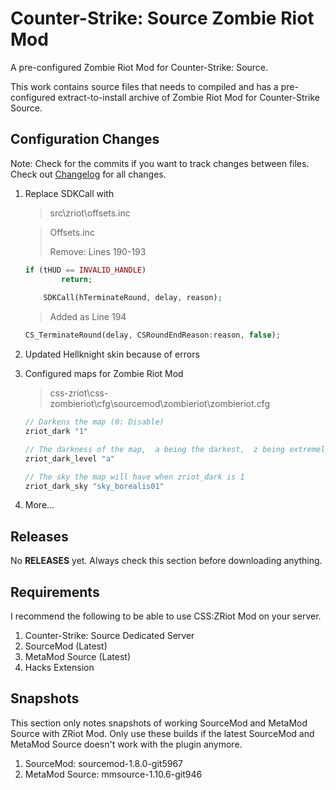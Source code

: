 # Counter-Strike: Source Zombie Riot Mod
A pre-configured Zombie Riot Mod for Counter-Strike: Source.

This work contains source files that needs to compiled and has a pre-configured extract-to-install archive of Zombie Riot Mod for Counter-Strike Source.

## Configuration Changes

Note: Check for the commits if you want to track changes between files. Check out [Changelog](changelog.md) for all changes.

1. Replace SDKCall with 

   >src\zriot\offsets.inc

   > Offsets.inc
   >
   > Remove: Lines 190-193

   ```php
   if (tHUD == INVALID_HANDLE)
           return;
       
       SDKCall(hTerminateRound, delay, reason);
   ```

   > Added as Line 194

   ```php
   CS_TerminateRound(delay, CSRoundEndReason:reason, false);
   ```

2. Updated Hellknight skin because of errors

3. Configured maps for Zombie Riot Mod

   > css-zriot\css-zombieriot\cfg\sourcemod\zombieriot\zombieriot.cfg

   ````c++
   // Darkens the map (0: Disable)
   zriot_dark "1"
   
   // The darkness of the map,  a being the darkest,  z being extremely bright when zriot_dark is 1 (n: Default)
   zriot_dark_level "a"
   
   // The sky the map will have when zriot_dark is 1
   zriot_dark_sky "sky_borealis01"
   ````

4. More...

## Releases

No **RELEASES** yet. Always check this section before downloading anything.

## Requirements

I recommend the following to be able to use CSS:ZRiot Mod on your server.

1. Counter-Strike: Source Dedicated Server
2. SourceMod (Latest)
3. MetaMod Source (Latest)
4. Hacks Extension

## Snapshots

This section only notes snapshots of working SourceMod and MetaMod Source with ZRiot Mod. Only use these builds if the latest SourceMod and MetaMod Source doesn't work with the plugin anymore.

1. SourceMod: sourcemod-1.8.0-git5967
2. MetaMod Source: mmsource-1.10.6-git946
